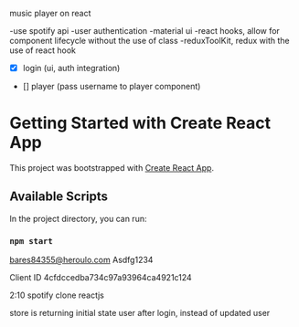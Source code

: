 music player on react

-use spotify api
-user authentication
-material ui
-react hooks, allow for component lifecycle without the use of class
-reduxToolKit, redux with the use of react hook

- [X] login (ui, auth integration)
- [] player (pass username to player component)


# Getting Started with Create React App

This project was bootstrapped with [Create React App](https://github.com/facebook/create-react-app).

## Available Scripts

In the project directory, you can run:

### `npm start`

bares84355@heroulo.com
Asdfg1234

Client ID 4cfdccedba734c97a93964ca4921c124

2:10
spotify clone reactjs

store is returning initial state user after login, instead of updated user